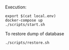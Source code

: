 Execution:
```shell script
export $(cat local.env)
docker-compose up
./scripts/start.sh
```

To restore dump of database
```shell script
./scripts/restore.sh
```
